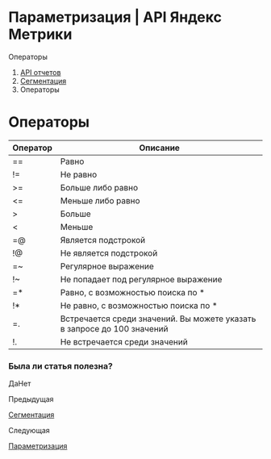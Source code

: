# Параметризация | API Яндекс Метрики

Операторы

  1. [API отчетов](index.md)
  2. [Сегментация](segmentation.md)
  3. Операторы

# Операторы

**Оператор** |  **Описание**  
---|---  
== |  Равно  
!= |  Не равно  
>= |  Больше либо равно  
<= |  Меньше либо равно  
> |  Больше  
< |  Меньше  
=@ |  Является подстрокой  
!@ |  Не является подстрокой  
=~ |  Регулярное выражение  
!~ |  Не попадает под регулярное выражение  
=* |  Равно, с возможностью поиска по *  
!* |  Не равно, с возможностью поиска по *  
=. |  Встречается среди значений. Вы можете указать в запросе до 100 значений  
!. |  Не встречается среди значений  
  
### Была ли статья полезна?

ДаНет

Предыдущая

[Сегментация](segmentation.md)

Следующая

[Параметризация](param.md)
